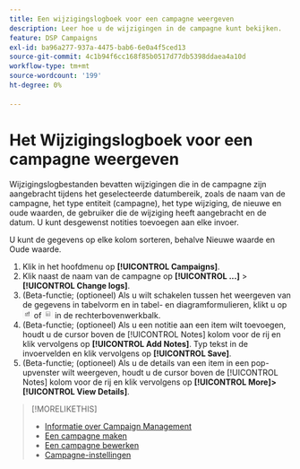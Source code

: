 ```yaml
---
title: Een wijzigingslogboek voor een campagne weergeven
description: Leer hoe u de wijzigingen in de campagne kunt bekijken.
feature: DSP Campaigns
exl-id: ba96a277-937a-4475-bab6-6e0a4f5ced13
source-git-commit: 4c1b94f6cc168f85b0517d77db5398ddaea4a10d
workflow-type: tm+mt
source-wordcount: '199'
ht-degree: 0%

---
```


# Het Wijzigingslogboek voor een campagne weergeven

Wijzigingslogbestanden bevatten wijzigingen die in de campagne zijn aangebracht tijdens het geselecteerde datumbereik, zoals de naam van de campagne, het type entiteit (campagne), het type wijziging, de nieuwe en oude waarden, de gebruiker die de wijziging heeft aangebracht en de datum. U kunt desgewenst notities toevoegen aan elke invoer.

U kunt de gegevens op elke kolom sorteren, behalve Nieuwe waarde en Oude waarde.

1. Klik in het hoofdmenu op **[!UICONTROL Campaigns]**.
1. Klik naast de naam van de campagne op  **[!UICONTROL ...]** > **[!UICONTROL Change logs]**.
1. (Beta-functie; (optioneel) Als u wilt schakelen tussen het weergeven van de gegevens in tabelvorm en in tabel- en diagramformulieren, klikt u op ![Tabel- en grafiekweergave](/help/dsp/assets/table-plus-chart-view.png "Tabel- en grafiekweergave") of ![Tabelweergave](/help/dsp/assets/table-view.png "Tabelweergave") in de rechterbovenwerkbalk.
1. (Beta-functie; (optioneel) Als u een notitie aan een item wilt toevoegen, houdt u de cursor boven de [!UICONTROL Notes] kolom voor de rij en klik vervolgens op **[!UICONTROL Add Notes]**. Typ tekst in de invoervelden en klik vervolgens op **[!UICONTROL Save]**.
1. (Beta-functie; (optioneel) Als u de details van een item in een pop-upvenster wilt weergeven, houdt u de cursor boven de [!UICONTROL Notes] kolom voor de rij en klik vervolgens op **[!UICONTROL More]>[!UICONTROL View Details]**.

>[!MORELIKETHIS]
>
>* [Informatie over Campaign Management](campaign-about.md)
>* [Een campagne maken](campaign-create.md)
>* [Een campagne bewerken](campaign-edit.md)
>* [Campagne-instellingen](campaign-settings.md)

